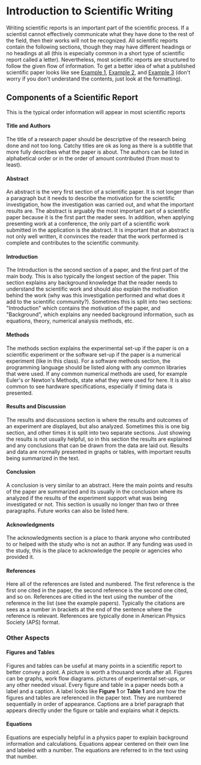 # Introduction to Scientific Writing

Writing scientific reports is an important part of the scientific process.  If a scientist cannot effectively communicate what they have done to the rest of the field, then their works will not be recognized.  All scientific reports contain the following sections, though they may have different headings or no headings at all (this is especially common in a short type of scientific report called a letter).  Nevertheless, most scientific reports are structured to follow the given flow of information.  To get a better idea of what a published scientific paper looks like see [Example 1](Example1.pdf), [Example 2](Example2.pdf), and [Example 3](Example3.pdf) (don't worry if you don't understand the contents, just look at the formatting).

## Components of a Scientific Report

This is the typical order information will appear in most scientific reports

#### Title and Authors

The title of a research paper should be descriptive of the research being done and not too long.  Catchy titles are ok as long as there is a subtitle that more fully describes what the paper is about.  The authors can be listed in alphabetical order or in the order of amount contributed (from most to least).

#### Abstract

An abstract is the very first section of a scientific paper.  It is not longer than a paragraph but it needs to describe the motivation for the scientific investigation, how the investigation was carried out, and what the important results are.  The abstract is arguably the most important part of a scientific paper because it is the first part the reader sees.  In addition, when applying presenting work at a conference, the only part of a scientific work submitted in the application is the abstract.  It is important that an abstract is not only well written, it convinces the reader that the work performed is complete and contributes to the scientific community.

####  Introduction

The Introduction is the second section of a paper, and the first part of the main body.  This is also typically the longest section of the paper.  This section explains any background knowledge that the reader needs to understand the scientific work and should also explain the motivation behind the work (why was this investigation performed and what does it add to the scientific community?).  Sometimes this is split into two sections: "Introduction" which contains the motivation of the paper, and "Background", which explains any needed background information, such as equations, theory, numerical analysis methods, etc.

#### Methods

The methods section explains the experimental set-up if the paper is on a scientific experiment or the software set-up if the paper is a numerical experiment (like in this class).  For a software methods section, the programming language should be listed along with any common libraries that were used.  If any common numerical methods are used, for example Euler's or Newton's Methods, state what they were used for here.  It is also common to see hardware specifications, especially if timing data is presented.

#### Results and Discussion

The results and discussions section is where the results and outcomes of an experiment are displayed, but also analyzed.  Sometimes this is one big section, and other times it is split into two separate sections.  Just showing the results is not usually helpful, so in this section the results are explained and any conclusions that can be drawn from the data are laid out.  Results and data are normally presented in graphs or tables, with important results being summarized in the text.

#### Conclusion

A conclusion is very similar to an abstract.  Here the main points and results of the paper are summarized and its usually in the conclusion where its analyzed if the results of the experiment support what was being investigated or not.  This section is usually no longer than two or three paragraphs.  Future works can also be listed here.

#### Acknowledgments

The acknowledgments section is a place to thank anyone who contributed to or helped with the study who is not an author.  If any funding was used in the study, this is the place to acknowledge the people or agencies who provided it.

#### References

Here all of the references are listed and numbered.  The first reference is the first one cited in the paper, the second reference is the second one cited, and so on.  References are citied in the text using the number of the reference in the list (see the example papers).  Typically the citations are sees as a number in brackets at the end of the sentence where the reference is relevant.  References are typically done in American Physics Society (APS) format.

### Other Aspects

#### Figures and Tables

Figures and tables can be useful at many points in a scientific report to better convey a point.  A picture is worth a thousand words after all.  Figures can be graphs, work flow diagrams. pictures of experimental set-ups, or any other needed visual.  Every figure and table in a paper needs both a label and a caption.  A label looks like **Figure 1** or **Table 1** and are how the figures and tables are referenced in the paper text.  They are numbered sequentially in order of appearance.  Captions are a brief paragraph that appears directly under the figure or table and explains what it depicts.

#### Equations

Equations are especially helpful in a physics paper to explain background information and calculations.  Equations appear centered on their own line and labeled with a number.  The equations are referred to in the text using that number.
